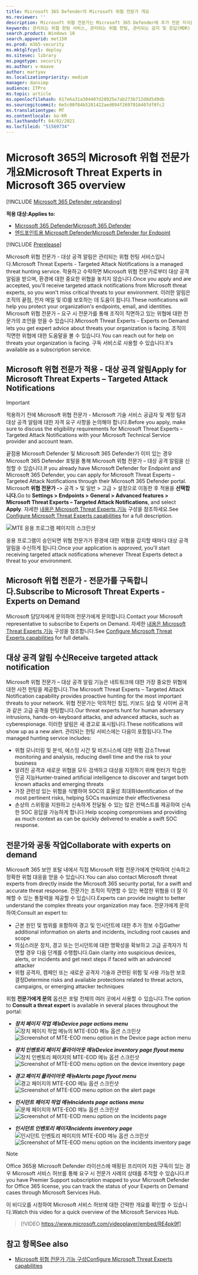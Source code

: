 ```yaml
---
title: Microsoft 365 Defender의 Microsoft 위협 전문가 개요
ms.reviewer: ''
description: Microsoft 위협 전문가는 Microsoft 365 Defender에 추가 전문 지식을 제공합니다.
keywords: 관리되는 위협 헌팅 서비스, 관리되는 위협 헌팅, 관리되는 감지 및 응답(MDR) 서비스, MTE, Microsoft 위협 전문가
search.product: Windows 10
search.appverid: met150
ms.prod: m365-security
ms.mktglfcycl: deploy
ms.sitesec: library
ms.pagetype: security
ms.author: v-maave
author: martyav
ms.localizationpriority: medium
manager: dansimp
audience: ITPro
ms.topic: article
ms.openlocfilehash: 617e6a31a304407d28925e7ab273b712d8d5d9db
ms.sourcegitcommit: 6e5c00f84b5201422aed094f2697016407df8fc2
ms.translationtype: MT
ms.contentlocale: ko-KR
ms.lasthandoff: 04/02/2021
ms.locfileid: "51569734"
---
```

# <a name="microsoft-threat-experts-in-microsoft-365-overview"></a><span data-ttu-id="31a2c-104">Microsoft 365의 Microsoft 위협 전문가 개요</span><span class="sxs-lookup"><span data-stu-id="31a2c-104">Microsoft Threat Experts in Microsoft 365 overview</span></span>

[!INCLUDE [Microsoft 365 Defender rebranding](../includes/microsoft-defender.md)]

<span data-ttu-id="31a2c-105">**적용 대상:**</span><span class="sxs-lookup"><span data-stu-id="31a2c-105">**Applies to:**</span></span>

- [<span data-ttu-id="31a2c-106">Microsoft 365 Defender</span><span class="sxs-lookup"><span data-stu-id="31a2c-106">Microsoft 365 Defender</span></span>](https://go.microsoft.com/fwlink/?linkid=2118804)
- [<span data-ttu-id="31a2c-107">엔드포인트용 Microsoft Defender</span><span class="sxs-lookup"><span data-stu-id="31a2c-107">Microsoft Defender for Endpoint</span></span>](https://go.microsoft.com/fwlink/p/?linkid=2154037)

[!INCLUDE [Prerelease](../includes/prerelease.md)]

<span data-ttu-id="31a2c-108">Microsoft 위협 전문가 - 대상 공격 알림은 관리되는 위협 헌팅 서비스입니다.</span><span class="sxs-lookup"><span data-stu-id="31a2c-108">Microsoft Threat Experts - Targeted Attack Notifications is a managed threat hunting service.</span></span> <span data-ttu-id="31a2c-109">적용하고 수락하면 Microsoft 위협 전문가로부터 대상 공격 알림을 받으며, 환경에 대한 중요한 위협을 놓치지 않습니다.</span><span class="sxs-lookup"><span data-stu-id="31a2c-109">Once you apply and are accepted, you'll receive targeted attack notifications from Microsoft threat experts, so you won't miss critical threats to your environment.</span></span> <span data-ttu-id="31a2c-110">이러한 알림은 조직의 끝점, 전자 메일 및 ID를 보호하는 데 도움이 됩니다.</span><span class="sxs-lookup"><span data-stu-id="31a2c-110">These notifications will help you protect your organization's endpoints, email, and identities.</span></span>
<span data-ttu-id="31a2c-111">Microsoft 위협 전문가 – 요구 시 전문가를 통해 조직이 직면하고 있는 위협에 대한 전문가의 조언을 얻을 수 있습니다.</span><span class="sxs-lookup"><span data-stu-id="31a2c-111">Microsoft Threat Experts – Experts on Demand lets you get expert advice about threats your organization is facing.</span></span> <span data-ttu-id="31a2c-112">조직이 직면한 위협에 대한 도움말을 볼 수 있습니다.</span><span class="sxs-lookup"><span data-stu-id="31a2c-112">You can reach out for help on threats your organization is facing.</span></span> <span data-ttu-id="31a2c-113">구독 서비스로 사용할 수 있습니다.</span><span class="sxs-lookup"><span data-stu-id="31a2c-113">It's available as a subscription service.</span></span>

## <a name="apply-for-microsoft-threat-experts--targeted-attack-notifications"></a><span data-ttu-id="31a2c-114">Microsoft 위협 전문가 적용 - 대상 공격 알림</span><span class="sxs-lookup"><span data-stu-id="31a2c-114">Apply for Microsoft Threat Experts – Targeted Attack Notifications</span></span>

> [!IMPORTANT]
> <span data-ttu-id="31a2c-115">적용하기 전에 Microsoft 위협 전문가 - Microsoft 기술 서비스 공급자 및 계정 팀과 대상 공격 알림에 대한 자격 요구 사항을 논의해야 합니다.</span><span class="sxs-lookup"><span data-stu-id="31a2c-115">Before you apply, make sure to discuss the eligibility requirements for Microsoft Threat Experts – Targeted Attack Notifications  with your Microsoft Technical Service provider and account team.</span></span>

<span data-ttu-id="31a2c-116">끝점용 Microsoft Defender 및 Microsoft 365 Defender가 이미 있는 경우 Microsoft 365 Defender 포털을 통해 Microsoft 위협 전문가 – 대상 공격 알림을 신청할 수 있습니다.</span><span class="sxs-lookup"><span data-stu-id="31a2c-116">If you already have Microsoft Defender for Endpoint and Microsoft 365 Defender, you can apply for Microsoft Threat Experts – Targeted Attack Notifications through their Microsoft 365 Defender portal.</span></span> <span data-ttu-id="31a2c-117">Microsoft **위협 전문가 -**> 공격 > 및 일반 > 고급 > 설정으로 이동한 후 적용을 **선택합니다.**</span><span class="sxs-lookup"><span data-stu-id="31a2c-117">Go to **Settings > Endpoints > General > Advanced features > Microsoft Threat Experts – Targeted Attack Notifications**, and select **Apply**.</span></span> <span data-ttu-id="31a2c-118">자세한 [내용은 Microsoft Threat Experts 기능](./configure-microsoft-threat-experts.md) 구성을 참조하세요.</span><span class="sxs-lookup"><span data-stu-id="31a2c-118">See [Configure Microsoft Threat Experts capabilities](./configure-microsoft-threat-experts.md) for a full description.</span></span>

![MTE 응용 프로그램 페이지의 스크린샷](../../media/mte/mte-collaboratewithmte.png)

<span data-ttu-id="31a2c-120">응용 프로그램이 승인되면 위협 전문가가 환경에 대한 위협을 감지할 때마다 대상 공격 알림을 수신하게 됩니다.</span><span class="sxs-lookup"><span data-stu-id="31a2c-120">Once your application is approved, you'll start receiving targeted attack notifications whenever Threat Experts detect a threat to your environment.</span></span>

## <a name="subscribe-to-microsoft-threat-experts---experts-on-demand"></a><span data-ttu-id="31a2c-121">Microsoft 위협 전문가 - 전문가를 구독합니다.</span><span class="sxs-lookup"><span data-stu-id="31a2c-121">Subscribe to Microsoft Threat Experts - Experts on Demand</span></span>

<span data-ttu-id="31a2c-122">Microsoft 담당자에게 문의하여 전문가에게 문의합니다.</span><span class="sxs-lookup"><span data-stu-id="31a2c-122">Contact your Microsoft representative to subscribe to Experts on Demand.</span></span>  <span data-ttu-id="31a2c-123">자세한 [내용은 Microsoft Threat Experts 기능](./configure-microsoft-threat-experts.md) 구성을 참조합니다.</span><span class="sxs-lookup"><span data-stu-id="31a2c-123">See [Configure Microsoft Threat Experts capabilities](./configure-microsoft-threat-experts.md) for full details.</span></span>

## <a name="receive-targeted-attack-notification"></a><span data-ttu-id="31a2c-124">대상 공격 알림 수신</span><span class="sxs-lookup"><span data-stu-id="31a2c-124">Receive targeted attack notification</span></span>

<span data-ttu-id="31a2c-125">Microsoft 위협 전문가 – 대상 공격 알림 기능은 네트워크에 대한 가장 중요한 위협에 대한 사전 헌팅을 제공합니다.</span><span class="sxs-lookup"><span data-stu-id="31a2c-125">The Microsoft Threat Experts – Targeted Attack Notification capability provides proactive hunting for the most important threats to your network.</span></span> <span data-ttu-id="31a2c-126">위협 전문가는 악의적인 침입, 키보드 실습 및 사이버 공격과 같은 고급 공격을 헌팅합니다.</span><span class="sxs-lookup"><span data-stu-id="31a2c-126">Our threat experts hunt for human adversary intrusions, hands-on-keyboard attacks, and advanced attacks, such as cyberespionage.</span></span> <span data-ttu-id="31a2c-127">이러한 알림은 새 경고로 표시됩니다.</span><span class="sxs-lookup"><span data-stu-id="31a2c-127">These notifications will show up as a new alert.</span></span> <span data-ttu-id="31a2c-128">관리되는 헌팅 서비스에는 다음이 포함됩니다.</span><span class="sxs-lookup"><span data-stu-id="31a2c-128">The managed hunting service includes:</span></span>

- <span data-ttu-id="31a2c-129">위협 모니터링 및 분석, 에스밍 시간 및 비즈니스에 대한 위험 감소</span><span class="sxs-lookup"><span data-stu-id="31a2c-129">Threat monitoring and analysis, reducing dwell time and the risk to your business</span></span>
- <span data-ttu-id="31a2c-130">알려진 공격과 새로운 위협을 모두 검색하고 대상을 지정하기 위해 헌터가 학습한 인공 지능</span><span class="sxs-lookup"><span data-stu-id="31a2c-130">Hunter-trained artificial intelligence to discover and target both known attacks and emerging threats</span></span>
- <span data-ttu-id="31a2c-131">가장 관련성 있는 위험을 식별하여 SOC의 효율성 최대화</span><span class="sxs-lookup"><span data-stu-id="31a2c-131">Identification of the most pertinent risks, helping SOCs maximize their effectiveness</span></span>
- <span data-ttu-id="31a2c-132">손상의 스위핑을 지원하고 신속하게 전달될 수 있는 많은 컨텍스트를 제공하여 신속한 SOC 응답을 가능하게 합니다.</span><span class="sxs-lookup"><span data-stu-id="31a2c-132">Help scoping compromises and providing as much context as can be quickly delivered to enable a swift SOC response.</span></span>

## <a name="collaborate-with-experts-on-demand"></a><span data-ttu-id="31a2c-133">전문가와 공동 작업</span><span class="sxs-lookup"><span data-stu-id="31a2c-133">Collaborate with experts on demand</span></span>

<span data-ttu-id="31a2c-134">Microsoft 365 보안 포털 내에서 직접 Microsoft 위협 전문가에게 연락하여 신속하고 정확한 위협 대응을 얻을 수 있습니다.</span><span class="sxs-lookup"><span data-stu-id="31a2c-134">You can also contact Microsoft threat experts from directly inside the Microsoft 365 security portal, for a swift and accurate threat response.</span></span>  <span data-ttu-id="31a2c-135">전문가는 조직이 직면할 수 있는 복잡한 위협을 더 잘 이해할 수 있는 통찰력을 제공할 수 있습니다.</span><span class="sxs-lookup"><span data-stu-id="31a2c-135">Experts can provide insight to better understand the complex threats your organization may face.</span></span>  <span data-ttu-id="31a2c-136">전문가에게 문의하여:</span><span class="sxs-lookup"><span data-stu-id="31a2c-136">Consult an expert to:</span></span>

- <span data-ttu-id="31a2c-137">근본 원인 및 범위를 포함하여 경고 및 인시던트에 대한 추가 정보 수집</span><span class="sxs-lookup"><span data-stu-id="31a2c-137">Gather additional information on alerts and incidents, including root causes and scope</span></span>
- <span data-ttu-id="31a2c-138">의심스러운 장치, 경고 또는 인시던트에 대한 명확성을 확보하고 고급 공격자가 직면할 경우 다음 단계를 수행합니다.</span><span class="sxs-lookup"><span data-stu-id="31a2c-138">Gain clarity into suspicious devices, alerts, or incidents and get next steps if faced with an advanced attacker</span></span>
- <span data-ttu-id="31a2c-139">위협 공격자, 캠페인 또는 새로운 공격자 기술과 관련된 위험 및 사용 가능한 보호 결정</span><span class="sxs-lookup"><span data-stu-id="31a2c-139">Determine risks and available protections related to threat actors, campaigns, or emerging attacker techniques</span></span>

<span data-ttu-id="31a2c-140">위협 **전문가에게 문의** 옵션은 포털 전체의 여러 곳에서 사용할 수 있습니다.</span><span class="sxs-lookup"><span data-stu-id="31a2c-140">The option to **Consult a threat expert** is available in several places throughout the portal:</span></span>

- <span data-ttu-id="31a2c-141"><i>**장치 페이지 작업 메뉴**</i></span><span class="sxs-lookup"><span data-stu-id="31a2c-141"><i>**Device page actions menu**</i></span></span><BR>
<span data-ttu-id="31a2c-142">![장치 페이지 작업 메뉴의 MTE-EOD 메뉴 옵션 스크린샷](../../media/mte/device-actions-mte-highlighted.png)</span><span class="sxs-lookup"><span data-stu-id="31a2c-142">![Screenshot of MTE-EOD menu option in the Device page action menu](../../media/mte/device-actions-mte-highlighted.png)</span></span>

- <span data-ttu-id="31a2c-143"><i>**장치 인벤토리 페이지 플라이아웃 메뉴**</i></span><span class="sxs-lookup"><span data-stu-id="31a2c-143"><i>**Device inventory page flyout menu**</i></span></span><BR>
<span data-ttu-id="31a2c-144">![장치 인벤토리 페이지의 MTE-EOD 메뉴 옵션 스크린샷](../../media/mte/device-inventory-mte-highlighted.png)</span><span class="sxs-lookup"><span data-stu-id="31a2c-144">![Screenshot of MTE-EOD menu option on the device inventory page](../../media/mte/device-inventory-mte-highlighted.png)</span></span>

- <span data-ttu-id="31a2c-145"><i>**경고 페이지 플라이아웃 메뉴**</i></span><span class="sxs-lookup"><span data-stu-id="31a2c-145"><i>**Alerts page flyout menu**</i></span></span><BR>
<span data-ttu-id="31a2c-146">![경고 페이지의 MTE-EOD 메뉴 옵션 스크린샷](../../media/mte/alerts-actions-mte-highlighted.png)</span><span class="sxs-lookup"><span data-stu-id="31a2c-146">![Screenshot of MTE-EOD menu option on the alert page](../../media/mte/alerts-actions-mte-highlighted.png)</span></span>

- <span data-ttu-id="31a2c-147"><i>**인시던트 페이지 작업 메뉴**</i></span><span class="sxs-lookup"><span data-stu-id="31a2c-147"><i>**Incidents page actions menu**</i></span></span><BR>
<span data-ttu-id="31a2c-148">![문제 페이지의 MTE-EOD 메뉴 옵션 스크린샷](../../media/mte/incidents-action-mte-highlighted.png)</span><span class="sxs-lookup"><span data-stu-id="31a2c-148">![Screenshot of MTE-EOD menu option on the incidents page](../../media/mte/incidents-action-mte-highlighted.png)</span></span>

- <span data-ttu-id="31a2c-149"><i>**인시던트 인벤토리 페이지**</i></span><span class="sxs-lookup"><span data-stu-id="31a2c-149"><i>**Incidents inventory page**</i></span></span><BR>
<span data-ttu-id="31a2c-150">![인시던트 인벤토리 페이지의 MTE-EOD 메뉴 옵션 스크린샷](../../media/mte/incidents-inventory-mte-highlighted.png)</span><span class="sxs-lookup"><span data-stu-id="31a2c-150">![Screenshot of MTE-EOD menu option on the incidents inventory page](../../media/mte/incidents-inventory-mte-highlighted.png)</span></span>

> [!NOTE]
> <span data-ttu-id="31a2c-151">Office 365용 Microsoft Defender 라이선스에 매핑된 프리미어 지원 구독이 있는 경우 Microsoft 서비스 허브를 통해 요구 시 전문가 사례의 상태를 추적할 수 있습니다.</span><span class="sxs-lookup"><span data-stu-id="31a2c-151">If you have Premier Support subscription mapped to your Microsoft Defender for Office 365 license, you can track the status of your Experts on Demand cases through Microsoft Services Hub.</span></span>

<span data-ttu-id="31a2c-152">이 비디오를 시청하여 Microsoft 서비스 허브에 대한 간략한 개요를 확인할 수 있습니다.</span><span class="sxs-lookup"><span data-stu-id="31a2c-152">Watch this video for a quick overview of the Microsoft Services Hub.</span></span>

> [!VIDEO https://www.microsoft.com/videoplayer/embed/RE4pk9f]

## <a name="see-also"></a><span data-ttu-id="31a2c-153">참고 항목</span><span class="sxs-lookup"><span data-stu-id="31a2c-153">See also</span></span>

- [<span data-ttu-id="31a2c-154">Microsoft 위협 전문가 기능 구성</span><span class="sxs-lookup"><span data-stu-id="31a2c-154">Configure Microsoft Threat Experts capabilities</span></span>](./configure-microsoft-threat-experts.md)
